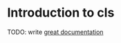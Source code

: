 # Introduction to cls

TODO: write [great documentation](http://jacobian.org/writing/what-to-write/)
